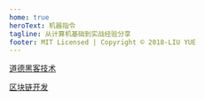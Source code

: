 ```yaml
---
home: true
heroText: 机器指令
tagline: 从计算机基础到实战经验分享
footer: MIT Licensed | Copyright © 2018-LIU YUE
---
```


[道德黑客技术](https://lyhistory.com/docs/coder2hacker)

[区块链开发](https://lyhistory.com/docs/blockchain)
